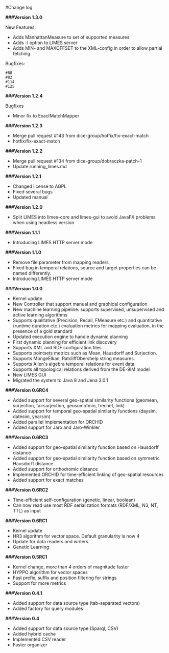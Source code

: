 #Change log

**###Version 1.3.0**

New Features:
- Adds ManhattanMeasure to set of supported measures
- Adds -l option to LIMES server
- Adds MIN- and MAXOFFSET to the XML-config in order to allow partial fetching

Bugfixes:

    #88
    #82
    #114
    #125


**###Version 1.2.4**

Bugfixes
- Minor fix to ExactMatchMapper


**###Version 1.2.3**
- Merge pull request #143 from dice-group/hotfix/fix-exact-match
- hotfix/fix-exact-match


**###Version 1.2.2**
- Merge pull request #134 from dice-group/dobraczka-patch-1
- Update running_limes.md


**###Version 1.2.1**

- Changed license to AGPL
- Fixed several bugs
- Updated manual


**###Version 1.2.0**

- Split LIMES into limes-core and limes-gui to avoid JavaFX problems when using headless version


**###Version 1.1.1**

- Introducing LIMES HTTP server mode


**###Version 1.1.0**

-  Remove file parameter from mapping readers
-  Fixed bug in temporal relations, source and target properties can be named differently.
- Introducing LIMES HTTP server mode

**###Version 1.0.0**

-   Kernel update
-   New Controller that support manual and graphical configuration
-    New machine learning pipeline: supports supervised, unsupervised and active learning algorithms
-    Supports qualitative (Precision, Recall, FMeasure etc.) and quantitative (runtime duration etc.) evaluation metrics for mapping evaluation, in the presence of a gold standard
-    Updated execution engine to handle dynamic planning
-    First dynamic planning for efficient link discovery
-    Supports XML and RDF configuration files
-    Supports pointsets metrics such as Mean, Hausdorff and Surjection.
-    Supports MongeElkan, RatcliffObershelp string measures.
-    Supports Allen's algebra temporal relations for event data
-    Supports all topological relations derived from the DE-9IM model
-    New LIMES GUI
-    Migrated the system to Java 8 and Jena 3.0.1


**###Version 0.6RC4**
-   Added support for several geo-spatial similarity functions (geomean, surjection, fairsurjection, geosumofmin, frechet, link)
-   Added support for temporal geo-spatial similarity functions (daysim, datesim, yearsim)
-   Added parallel implementation for ORCHID
-   Added support for Jaro and Jaro-Winkler

**###Version 0.6RC3**
-   Added support for geo-spatial similarity function based on Hausdorff distance
-   Added support for geo-spatial similarity function based on symmetric Hausdorff distance
-   Added support for orthodromic distance
-   Implemented ORCHID for time-efficient linking of geo-spatial resources
-   Added support for exact matches

**###Version 0.6RC2**
-   Time-efficient self-configuration (genetic, linear, boolean)
-   Can now read use most RDF serialization formats (RDF/XML, N3, NT, TTL) as input

**###Version 0.6RC1**
-   Kernel update
-   HR3 algorithm for vector space. Default granularity is now 4
-   Update for data readers and writers.
-   Genetic Learning

**###Version 0.5RC1**
-   Kernel change, more than 4 orders of magnitude faster
-   HYPPO algorithm for vector spaces
-   Fast prefix, suffix and position filtering for strings
-   Support for more metrics

**###Version 0.4.1**
-   Added support for data source type (tab-separated vectors)
-   Added factory for query modules

**###Version 0.4**
-   Added support for data source type (Sparql, CSV)
-   Added hybrid cache
-   Implemented CSV reader
-   Faster organizer
